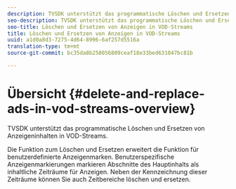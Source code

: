 ```yaml
---
description: TVSDK unterstützt das programmatische Löschen und Ersetzen von Anzeigeninhalten in VOD-Streams.
seo-description: TVSDK unterstützt das programmatische Löschen und Ersetzen von Anzeigeninhalten in VOD-Streams.
seo-title: Löschen und Ersetzen von Anzeigen in VOD-Streams
title: Löschen und Ersetzen von Anzeigen in VOD-Streams
uuid: a1d0a8d3-7275-4d64-8996-6af257d5516a
translation-type: tm+mt
source-git-commit: bc35da8b258056809ceaf18e33bed631047bc81b

---
```



# Übersicht {#delete-and-replace-ads-in-vod-streams-overview}

TVSDK unterstützt das programmatische Löschen und Ersetzen von Anzeigeninhalten in VOD-Streams.

Die Funktion zum Löschen und Ersetzen erweitert die Funktion für benutzerdefinierte Anzeigenmarken. Benutzerspezifische Anzeigenmarkierungen markieren Abschnitte des Hauptinhalts als inhaltliche Zeiträume für Anzeigen. Neben der Kennzeichnung dieser Zeiträume können Sie auch Zeitbereiche löschen und ersetzen.